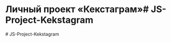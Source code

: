 # Личный проект «Кекстаграм»#   J S - P r o j e c t - K e k s t a g r a m  
 #   J S - P r o j e c t - K e k s t a g r a m  
 